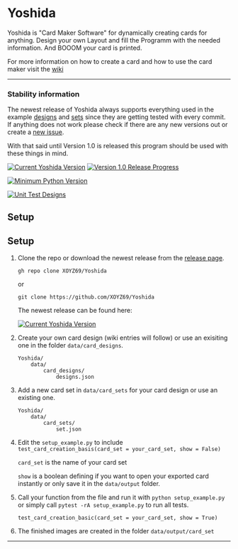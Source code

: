 # Yoshida

Yoshida is "Card Maker Software" for dynamically creating cards for anything. Design your own Layout and fill the Programm with the needed information. And BOOOM your card is printed.

For more information on how to create a card and how to use the card maker visit the [wiki](https://github.com/XOYZ69/Yoshida/wiki)

---

### Stability information

The newest release of Yoshida always supports everything used in the example [designs](https://github.com/XOYZ69/Yoshida/tree/master/data/card_designs) and [sets](https://github.com/XOYZ69/Yoshida/tree/master/data/card_sets) since they are getting tested with every commit.
If anything does not work please check if there are any new versions out or create a [new issue](https://github.com/XOYZ69/Yoshida/issues/new/choose).

With that said until Version 1.0 is released this program should be used with these things in mind.

[![Current Yoshida Version](https://img.shields.io/github/v/release/XOYZ69/Yoshida.svg?sort=semver)](https://github.com/XOYZ69/Yoshida/releases/latest)
[![Version 1.0 Release Progress](https://img.shields.io/github/milestones/progress-percent/XOYZ69/Yoshida/1)](https://github.com/XOYZ69/Yoshida/milestone/1)

[![Minimum Python Version](https://img.shields.io/badge/Required_python_version-3.10_+-blue.svg)](https://www.python.org/downloads/release/python-3100/)

[![Unit Test Designs](https://github.com/XOYZ69/Yoshida/actions/workflows/unit_test_designs.yml/badge.svg)](https://github.com/XOYZ69/Yoshida/actions/workflows/unit_test_designs.yml)



## Setup

## Setup

1. Clone the repo or download the newest release from the [release page](https://github.com/XOYZ69/Yoshida/releases).

    ```
    gh repo clone XOYZ69/Yoshida
    ```
    or
    ```
    git clone https://github.com/XOYZ69/Yoshida
    ```
    
    The newest release can be found here:

    [![Current Yoshida Version](https://img.shields.io/github/v/release/XOYZ69/Yoshida.svg?sort=semver)](https://github.com/XOYZ69/Yoshida/releases/latest)

2. Create your own card design (wiki entries will follow) or use an exisiting one in the folder ```data/card_designs```.

    ```
    Yoshida/
        data/
            card_designs/
                designs.json
    ```

3. Add a new card set in `data/card_sets` for your card design or use an existing one.

    ```
    Yoshida/
        data/
            card_sets/
                set.json
    ```

4. Edit the `setup_example.py` to include ` test_card_creation_basis(card_set = your_card_set, show = False)`
    
    `card_set` is the name of your card set
    
    `show` is a boolean defining if you want to open your exported card instantly or only save it in the `data/output` folder.

5. Call your function from the file and run it with `python setup_example.py` or simply call `pytest -rA setup_example.py` to run all tests.

    ```
    test_card_creation_basic(card_set = your_card_set, show = True)
    ```

6. The finished images are created in the folder `data/output/card_set`


---
